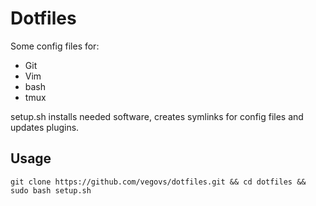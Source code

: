 # Dotfiles 

Some config files for: 
* Git
* Vim
* bash
* tmux

setup.sh installs needed software, creates symlinks for config files and updates plugins.

## Usage
```
git clone https://github.com/vegovs/dotfiles.git && cd dotfiles && sudo bash setup.sh
```

